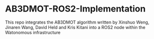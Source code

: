 # AB3DMOT-ROS2-Implementation
This repo integrates the AB3DMOT algorithm written by Xinshuo Weng, Jinaren Wang, David Held and Kris Kitani into a ROS2 node within the Watonomous infrastructure
